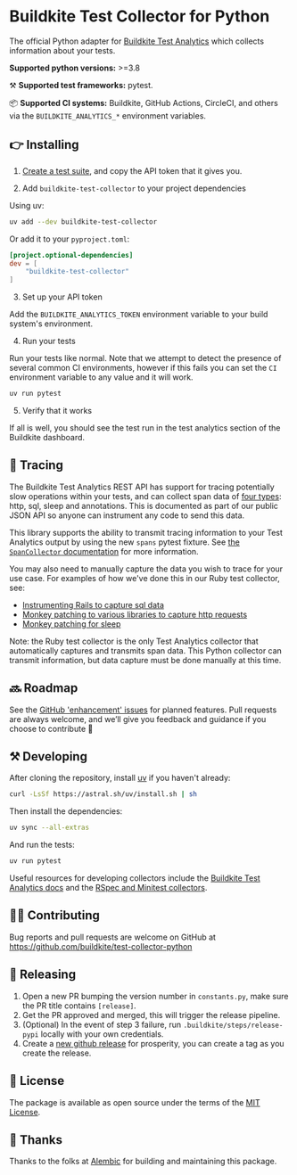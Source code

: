 # Buildkite Test Collector for Python

The official Python adapter for [Buildkite Test Analytics](https://buildkite.com/test-analytics) which collects information about your tests.

**Supported python versions:** >=3.8

⚒ **Supported test frameworks:** pytest.

📦 **Supported CI systems:** Buildkite, GitHub Actions, CircleCI, and others via the `BUILDKITE_ANALYTICS_*` environment variables.


## 👉 Installing

1. [Create a test suite](https://buildkite.com/docs/test-analytics), and copy the API token that it gives you.

2. Add `buildkite-test-collector` to your project dependencies

Using uv:
```sh
uv add --dev buildkite-test-collector
```

Or add it to your `pyproject.toml`:
```toml
[project.optional-dependencies]
dev = [
    "buildkite-test-collector"
]
```

3. Set up your API token

Add the `BUILDKITE_ANALYTICS_TOKEN` environment variable to your build system's environment.

4. Run your tests

Run your tests like normal. Note that we attempt to detect the presence of several common CI environments, however if this fails you can set the `CI` environment variable to any value and it will work.

```sh
uv run pytest
```

5. Verify that it works

If all is well, you should see the test run in the test analytics section of the Buildkite dashboard.

## 🎢 Tracing

The Buildkite Test Analytics REST API has support for tracing potentially slow operations within your tests, and can collect span data of [four types](https://buildkite.com/docs/test-analytics/importing-json#json-test-results-data-reference-span-objects): http, sql, sleep and annotations. This is documented as part of our public JSON API so anyone can instrument any code to send this data.

This library supports the ability to transmit tracing information to your Test Analytics output by using the new `spans` pytest fixture.  See [the `SpanCollector` documentation](https://github.com/buildkite/test-collector-python/blob/main/src/buildkite_test_collector/pytest_plugin/span_collector.py) for more information.

You may also need to manually capture the data you wish to trace for your use case. For examples of how we've done this in our Ruby test collector, see:
- [Instrumenting Rails to capture sql data](https://github.com/buildkite/test-collector-ruby/blob/9ac2b465cad647790d89b501a1754b06e47d5997/lib/buildkite/test_collector.rb#L107)
- [Monkey patching to various libraries to capture http requests](https://github.com/buildkite/test-collector-ruby/blob/9ac2b465cad647790d89b501a1754b06e47d5997/lib/buildkite/test_collector/network.rb#L58)
- [Monkey patching for sleep](https://github.com/buildkite/test-collector-ruby/blob/9ac2b465cad647790d89b501a1754b06e47d5997/lib/buildkite/test_collector/object.rb#L20)

Note: the Ruby test collector is the only Test Analytics collector that automatically captures and transmits span data. This Python collector can transmit information, but data capture must be done manually at this time.

## 🔜 Roadmap

See the [GitHub 'enhancement' issues](https://github.com/buildkite/test-collector-python/issues?q=is%3Aissue+is%3Aopen+label%3Aenhancement) for planned features. Pull requests are always welcome, and we’ll give you feedback and guidance if you choose to contribute 💚

## ⚒ Developing

After cloning the repository, install [uv](https://docs.astral.sh/uv/) if you haven't already:

```bash
curl -LsSf https://astral.sh/uv/install.sh | sh
```

Then install the dependencies:

```bash
uv sync --all-extras
```

And run the tests:

```bash
uv run pytest
```

Useful resources for developing collectors include the [Buildkite Test Analytics docs](https://buildkite.com/docs/test-analytics) and the [RSpec and Minitest collectors](https://github.com/buildkite/rspec-buildkite-analytics).

## 👩‍💻 Contributing

Bug reports and pull requests are welcome on GitHub at https://github.com/buildkite/test-collector-python

## 🚀 Releasing

1. Open a new PR bumping the version number in `constants.py`, make sure the PR title contains `[release]`.
2. Get the PR approved and merged, this will trigger the release pipeline.
3. (Optional) In the event of step 3 failure, run `.buildkite/steps/release-pypi` locally with your own credentials.
4. Create a [new github release](https://github.com/buildkite/test-collector-python/releases) for prosperity, you can create a tag as you create the release.

## 📜 License

The package is available as open source under the terms of the [MIT License](https://opensource.org/licenses/MIT).

## 🤙 Thanks

Thanks to the folks at [Alembic](https://alembic.com.au/) for building and maintaining this package.
